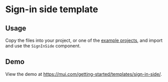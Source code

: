 # Sign-in side template

## Usage

<!-- #default-branch-switch -->

Copy the files into your project, or one of the [example projects](https://github.com/mui/material-ui/tree/master/examples), and import and use the `SignInSide` component.

## Demo

<!-- #default-branch-switch -->

View the demo at https://mui.com/getting-started/templates/sign-in-side/.
